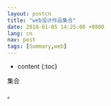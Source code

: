```yaml
---
layout: postcn
title: "web设计作品集合"
date: 2018-01-05 14:25:00 +0800
lang: cn
nav: post
tags: [Summary,web]
---
```


* content
{:toc}

集合
<!-- more -->
<p>。</p>
